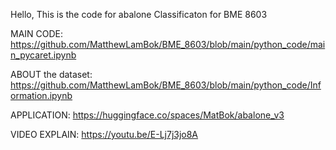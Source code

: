 Hello, This is the code for abalone Classificaton for BME 8603

MAIN CODE: https://github.com/MatthewLamBok/BME_8603/blob/main/python_code/main_pycaret.ipynb

ABOUT the dataset: https://github.com/MatthewLamBok/BME_8603/blob/main/python_code/Information.ipynb

APPLICATION: https://huggingface.co/spaces/MatBok/abalone_v3

VIDEO EXPLAIN: https://youtu.be/E-Lj7j3jo8A

